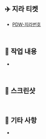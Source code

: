 ## ✈️ 지라 티켓
- [PDW-지라번호](https://pladi-alm.atlassian.net/browse/PDW-지라번호) 

<br>

## 👾 작업 내용
- 

<br>

## 📸 스크린샷

<br>

## 🎸 기타 사항
- 
